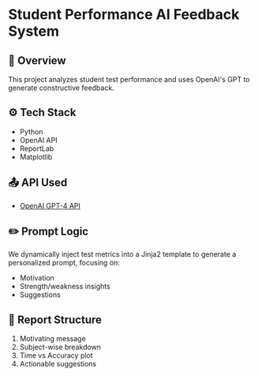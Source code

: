# Student Performance AI Feedback System

## 📌 Overview
This project analyzes student test performance and uses OpenAI's GPT to generate constructive feedback.

## ⚙️ Tech Stack
- Python
- OpenAI API
- ReportLab
- Matplotlib

## 📤 API Used
- [OpenAI GPT-4 API](https://platform.openai.com/)

## ✏️ Prompt Logic
We dynamically inject test metrics into a Jinja2 template to generate a personalized prompt, focusing on:
- Motivation
- Strength/weakness insights
- Suggestions

## 📄 Report Structure
1. Motivating message
2. Subject-wise breakdown
3. Time vs Accuracy plot
4. Actionable suggestions

